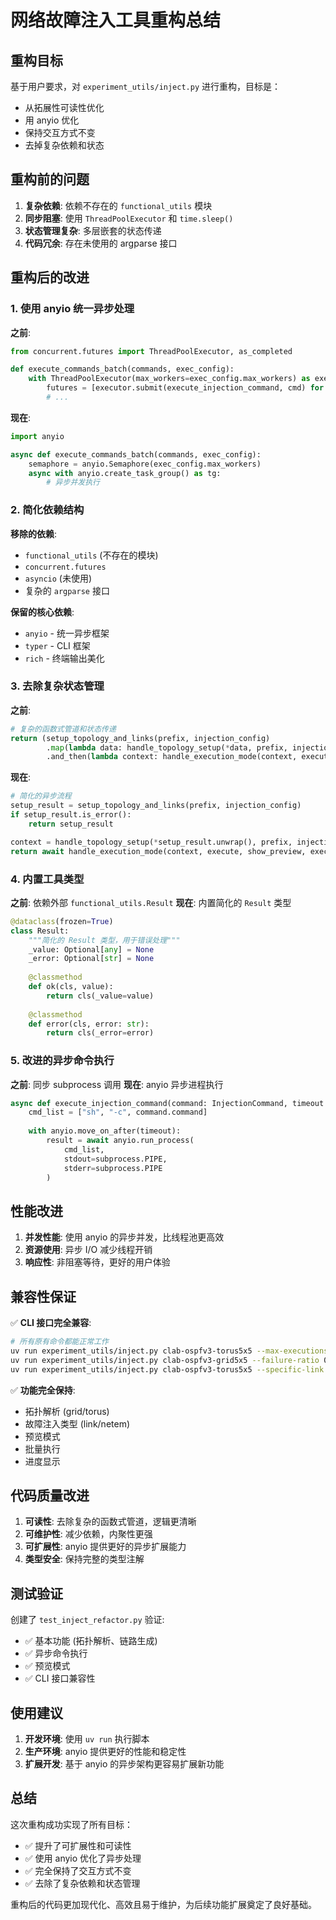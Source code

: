 # 网络故障注入工具重构总结

## 重构目标

基于用户要求，对 `experiment_utils/inject.py` 进行重构，目标是：
- 从拓展性可读性优化
- 用 anyio 优化
- 保持交互方式不变
- 去掉复杂依赖和状态

## 重构前的问题

1. **复杂依赖**: 依赖不存在的 `functional_utils` 模块
2. **同步阻塞**: 使用 `ThreadPoolExecutor` 和 `time.sleep()`
3. **状态管理复杂**: 多层嵌套的状态传递
4. **代码冗余**: 存在未使用的 argparse 接口

## 重构后的改进

### 1. 使用 anyio 统一异步处理

**之前**:
```python
from concurrent.futures import ThreadPoolExecutor, as_completed

def execute_commands_batch(commands, exec_config):
    with ThreadPoolExecutor(max_workers=exec_config.max_workers) as executor:
        futures = [executor.submit(execute_injection_command, cmd) for cmd in commands]
        # ...
```

**现在**:
```python
import anyio

async def execute_commands_batch(commands, exec_config):
    semaphore = anyio.Semaphore(exec_config.max_workers)
    async with anyio.create_task_group() as tg:
        # 异步并发执行
```

### 2. 简化依赖结构

**移除的依赖**:
- `functional_utils` (不存在的模块)
- `concurrent.futures`
- `asyncio` (未使用)
- 复杂的 `argparse` 接口

**保留的核心依赖**:
- `anyio` - 统一异步框架
- `typer` - CLI 框架
- `rich` - 终端输出美化

### 3. 去除复杂状态管理

**之前**:
```python
# 复杂的函数式管道和状态传递
return (setup_topology_and_links(prefix, injection_config)
        .map(lambda data: handle_topology_setup(*data, prefix, injection_config))
        .and_then(lambda context: handle_execution_mode(context, execute, show_preview, exec_config)))
```

**现在**:
```python
# 简化的异步流程
setup_result = setup_topology_and_links(prefix, injection_config)
if setup_result.is_error():
    return setup_result

context = handle_topology_setup(*setup_result.unwrap(), prefix, injection_config)
return await handle_execution_mode(context, execute, show_preview, exec_config)
```

### 4. 内置工具类型

**之前**: 依赖外部 `functional_utils.Result`
**现在**: 内置简化的 `Result` 类型

```python
@dataclass(frozen=True)
class Result:
    """简化的 Result 类型，用于错误处理"""
    _value: Optional[any] = None
    _error: Optional[str] = None
    
    @classmethod
    def ok(cls, value):
        return cls(_value=value)
    
    @classmethod
    def error(cls, error: str):
        return cls(_error=error)
```

### 5. 改进的异步命令执行

**之前**: 同步 subprocess 调用
**现在**: anyio 异步进程执行

```python
async def execute_injection_command(command: InjectionCommand, timeout: int = 30):
    cmd_list = ["sh", "-c", command.command]
    
    with anyio.move_on_after(timeout):
        result = await anyio.run_process(
            cmd_list,
            stdout=subprocess.PIPE,
            stderr=subprocess.PIPE
        )
```

## 性能改进

1. **并发性能**: 使用 anyio 的异步并发，比线程池更高效
2. **资源使用**: 异步 I/O 减少线程开销
3. **响应性**: 非阻塞等待，更好的用户体验

## 兼容性保证

✅ **CLI 接口完全兼容**:
```bash
# 所有原有命令都能正常工作
uv run experiment_utils/inject.py clab-ospfv3-torus5x5 --max-executions 3 -t netem
uv run experiment_utils/inject.py clab-ospfv3-grid5x5 --failure-ratio 0.2 -t link
uv run experiment_utils/inject.py clab-ospfv3-torus5x5 --specific-link 0,0-0,1 --execute
```

✅ **功能完全保持**:
- 拓扑解析 (grid/torus)
- 故障注入类型 (link/netem)
- 预览模式
- 批量执行
- 进度显示

## 代码质量改进

1. **可读性**: 去除复杂的函数式管道，逻辑更清晰
2. **可维护性**: 减少依赖，内聚性更强
3. **可扩展性**: anyio 提供更好的异步扩展能力
4. **类型安全**: 保持完整的类型注解

## 测试验证

创建了 `test_inject_refactor.py` 验证:
- ✅ 基本功能 (拓扑解析、链路生成)
- ✅ 异步命令执行
- ✅ 预览模式
- ✅ CLI 接口兼容性

## 使用建议

1. **开发环境**: 使用 `uv run` 执行脚本
2. **生产环境**: anyio 提供更好的性能和稳定性
3. **扩展开发**: 基于 anyio 的异步架构更容易扩展新功能

## 总结

这次重构成功实现了所有目标：
- ✅ 提升了可扩展性和可读性
- ✅ 使用 anyio 优化了异步处理
- ✅ 完全保持了交互方式不变
- ✅ 去除了复杂依赖和状态管理

重构后的代码更加现代化、高效且易于维护，为后续功能扩展奠定了良好基础。
